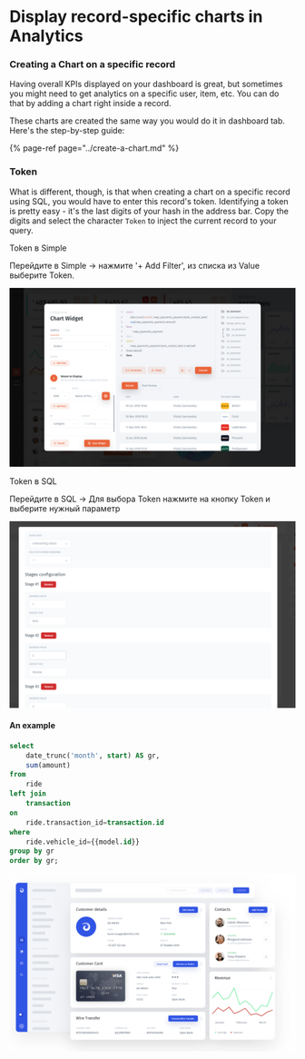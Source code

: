 # Display record-specific charts in Analytics

### Creating a Chart on a specific record <a id="creating-a-chart-on-a-specific-record"></a>

Having overall KPIs displayed on your dashboard is great, but sometimes you might need to get analytics on a specific user, item, etc. You can do that by adding a chart right inside a record.

These charts are created the same way you would do it in dashboard tab. Here's the step-by-step guide:

{% page-ref page="../create-a-chart.md" %}

### Token

What is different, though, is that when creating a chart on a specific record using SQL, you would have to enter this record's token. Identifying a token is pretty easy - it's the last digits of your hash in the address bar. Copy the digits and select the character `Token` to inject the current record to your query.

Token в Simple

Перейдите в Simple -&gt; нажмите '+ Add Filter', из списка из Value выберите Token.

![](../../../.gitbook/assets/dashboard-create-chart-sql-added-token%20%281%29.png)

Token в SQL

Перейдите в SQL -&gt; Для выбора Token нажмите на кнопку Token и выберите нужный параметр

![](../../../.gitbook/assets/image%20%2874%29.png)

#### An example

```sql
select 
    date_trunc('month', start) AS gr,
    sum(amount)
from 
    ride
left join 
    transaction
on 
    ride.transaction_id=transaction.id
where 
    ride.vehicle_id={{model.id}}
group by gr
order by gr;
```

![](../../../.gitbook/assets/image%20%2871%29.png)

